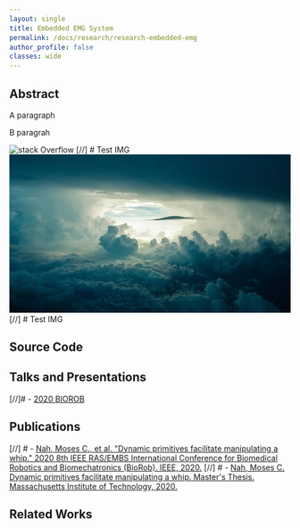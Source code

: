 ```yaml
---
layout: single
title: Embedded EMG System
permalink: /docs/research/research-embedded-emg
author_profile: false
classes: wide
---
```


## Abstract

A paragraph <br />

B paragrah <br />

![stack Overflow](http://lmsotfy.com/so.png) [//] # Test IMG
![test](/assets/images/test.jpg) [//] # Test IMG

## Source Code
## Talks and Presentations
[//]# - [2020 BIOROB](https://www.youtube.com/watch?v=PPzxmgUo0nY)

## Publications
[//] # - [Nah, Moses C., et al. "Dynamic primitives facilitate manipulating a whip." 2020 8th IEEE RAS/EMBS International Conference for Biomedical Robotics and Biomechatronics (BioRob). IEEE, 2020.](https://ieeexplore.ieee.org/document/9224399)
[//] # - [Nah, Moses C. Dynamic primitives facilitate manipulating a whip. Master's Thesis. Massachusetts Institute of Technology, 2020.](https://dspace.mit.edu/handle/1721.1/127121)

## Related Works 